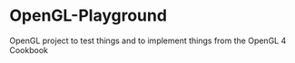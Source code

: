 # OpenGL-Playground

OpenGL project to test things and to implement things from the OpenGL 4 Cookbook
